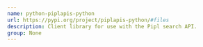 ```yaml
---
name: python-piplapis-python
url: https://pypi.org/project/piplapis-python/#files
description: Client library for use with the Pipl search API.
group: None
---
```

